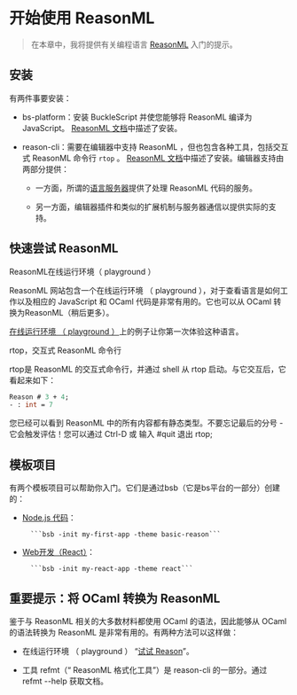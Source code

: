 # 开始使用 ReasonML

> 在本章中，我将提供有关编程语言 [ReasonML](https://reasonml.github.io/) 入门的提示。

## 安装

有两件事要安装：

- bs-platform：安装 BuckleScript 并使您能够将 ReasonML 编译为 JavaScript。 [ReasonML 文档](https://reasonml.github.io/docs/en/quickstart-javascript.html)中描述了安装。

- reason-cli：需要在编辑器中支持 ReasonML ，但也包含各种工具，包括交互式 ReasonML 命令行 `rtop` 。 [ReasonML 文档](https://reasonml.github.io/docs/en/global-installation.html)中描述了安装。编辑器支持由两部分提供：

    - 一方面，所谓的[语言服务器](https://github.com/Microsoft/language-server-protocol)提供了处理 ReasonML 代码的服务。

    - 另一方面，编辑器插件和类似的扩展机制与服务器通信以提供实际的支持。

## 快速尝试 ReasonML

ReasonML在线运行环境（ playground ）

ReasonML 网站包含一个在线运行环境 （ playground ），对于查看语言是如何工作以及相应的 JavaScript 和 OCaml 代码是非常有用的。它也可以从 OCaml 转换为ReasonML（稍后更多）。

[在线运行环境 （ playground ）](https://reasonml.github.io/en/try.html)上的例子让你第一次体验这种语言。

rtop，交互式 ReasonML 命令行

rtop是 ReasonML 的交互式命令行，并通过 shell 从 rtop 启动。与它交互后，它看起来如下：

```ocaml
Reason # 3 + 4;
- : int = 7
```

您已经可以看到 ReasonML 中的所有内容都有静态类型。不要忘记最后的分号 - 它会触发评估！您可以通过 Ctrl-D 或 输入 #quit 退出 rtop;

## 模板项目

有两个模板项目可以帮助你入门。它们是通过bsb（它是bs平台的一部分）创建的：

- [Node.js 代码](https://reasonml.github.io/docs/en/quickstart-javascript.html)：

        ```bsb -init my-first-app -theme basic-reason```

- [Web开发（React）](https://reasonml.github.io/reason-react/docs/en/installation.html)：

        ```bsb -init my-react-app -theme react```

## 重要提示：将 OCaml 转换为 ReasonML

鉴于与 ReasonML 相关的大多数材料都使用 OCaml 的语法，因此能够从 OCaml 的语法转换为 ReasonML 是非常有用的。有两种方法可以这样做：

- 在线运行环境 （ playground ） “[试试 Reason](https://reasonml.github.io/en/try.html)”。

- 工具 refmt（“ ReasonML 格式化工具”）是 reason-cli 的一部分。通过 refmt --help 获取文档。